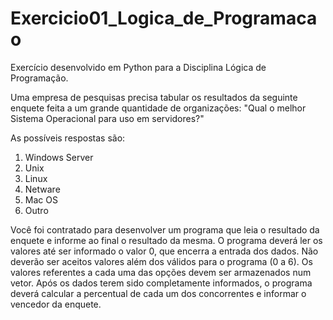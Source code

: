 # Exercicio01_Logica_de_Programacao
 Exercício desenvolvido em Python para a Disciplina Lógica de Programação.

Uma empresa de pesquisas precisa tabular os resultados
da seguinte enquete feita a um grande quantidade de
organizações:
"Qual o melhor Sistema Operacional para uso em servidores?"

As possíveis respostas são:

 1. Windows Server
 2.  Unix
 3.  Linux
 4.  Netware 
 5. Mac OS 
 6.  Outro

Você foi contratado para desenvolver um programa que
leia o resultado da enquete e informe ao final o
resultado da mesma.
O programa deverá ler os valores até ser informado o
valor 0, que encerra a entrada dos dados.
Não deverão ser aceitos valores além dos válidos para
o programa (0 a 6).
Os valores referentes a cada uma das opções devem ser
armazenados num vetor.
Após os dados terem sido completamente informados, o
programa deverá calcular a percentual de cada um dos
concorrentes e informar o vencedor da enquete.

